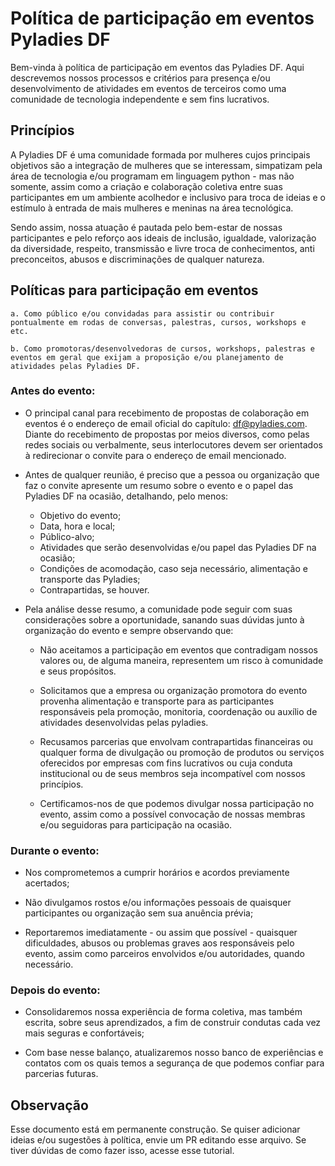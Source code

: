 # Política de participação em eventos Pyladies DF

Bem-vinda à política de participação em eventos das Pyladies DF. Aqui descrevemos nossos processos e critérios para presença e/ou desenvolvimento de atividades em eventos de terceiros como uma comunidade de tecnologia independente e sem fins lucrativos. 

## Princípios

A Pyladies DF é uma comunidade formada por mulheres cujos principais objetivos são a integração de mulheres que se interessam, simpatizam pela área de tecnologia e/ou programam em linguagem python - mas não somente, assim como a criação e colaboração coletiva entre suas participantes em um ambiente acolhedor e inclusivo para troca de ideias e o estímulo à entrada de mais mulheres e meninas na área tecnológica.

Sendo assim, nossa atuação é pautada pelo bem-estar de nossas participantes e pelo reforço aos ideais de inclusão, igualdade, valorização da diversidade, respeito, transmissão e livre troca de conhecimentos, anti preconceitos, abusos e discriminações de qualquer natureza.

## Políticas para participação em eventos

    a. Como público e/ou convidadas para assistir ou contribuir pontualmente em rodas de conversas, palestras, cursos, workshops e etc. 

    b. Como promotoras/desenvolvedoras de cursos, workshops, palestras e eventos em geral que exijam a proposição e/ou planejamento de atividades pelas Pyladies DF.

### Antes do evento:

- O principal canal para recebimento de propostas de colaboração em eventos é o endereço de email oficial do capítulo: df@pyladies.com. Diante do recebimento de propostas por meios diversos, como pelas redes sociais ou verbalmente, seus interlocutores devem ser orientados à redirecionar o convite para o endereço de email mencionado.

- Antes de qualquer reunião, é preciso que a pessoa ou organização que faz o convite apresente um resumo sobre o evento e o papel das Pyladies DF na ocasião, detalhando, pelo menos:

    - Objetivo do evento;
    - Data, hora e local;
    - Público-alvo;
    - Atividades que serão desenvolvidas e/ou papel das Pyladies DF na ocasião;
    - Condições de acomodação, caso seja necessário, alimentação e transporte das Pyladies;
    - Contrapartidas, se houver.

- Pela análise desse resumo, a comunidade pode seguir com suas considerações sobre a oportunidade, sanando suas dúvidas junto à organização do evento e sempre observando que:

    - Não aceitamos a participação em eventos que contradigam nossos valores ou, de alguma maneira, representem um risco à comunidade e seus propósitos.

    - Solicitamos que a empresa ou organização promotora do evento provenha alimentação e transporte para as participantes responsáveis pela promoção, monitoria, coordenação ou auxílio de atividades desenvolvidas pelas pyladies.

    - Recusamos parcerias que envolvam contrapartidas financeiras ou qualquer forma de divulgação ou promoção de produtos ou serviços oferecidos por empresas com fins lucrativos ou cuja conduta institucional ou de seus membros seja incompatível com nossos princípios.

    - Certificamos-nos de que podemos divulgar nossa participação no evento, assim como a possível convocação de nossas membras e/ou seguidoras para participação na ocasião.

### Durante o evento:

- Nos comprometemos a cumprir horários e acordos previamente acertados;

- Não divulgamos rostos e/ou informações pessoais de quaisquer participantes ou organização sem sua anuência prévia;

- Reportaremos imediatamente - ou assim que possível - quaisquer dificuldades, abusos ou problemas graves aos responsáveis pelo evento, assim como parceiros envolvidos e/ou autoridades, quando necessário.

### Depois do evento:

- Consolidaremos nossa experiência de forma coletiva, mas também escrita, sobre seus aprendizados, a fim de construir condutas cada vez mais seguras e confortáveis;

- Com base nesse balanço, atualizaremos nosso banco de experiências e contatos com os quais temos a segurança de que podemos confiar para parcerias futuras.

## Observação

Esse documento está em permanente construção. Se quiser adicionar ideias e/ou sugestões à política, envie um PR editando esse arquivo. Se tiver dúvidas de como fazer isso, acesse esse tutorial.
